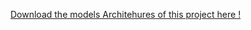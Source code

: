 [Download the models Architehures of this project here !](https://drive.google.com/drive/folders/1Wv1evfr8mxpWhiScT8k98hnFO5xlTSqw?usp=sharing)
